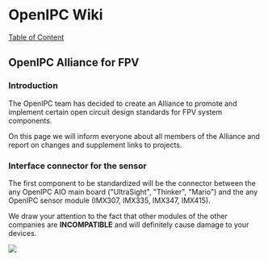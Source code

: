 # OpenIPC Wiki
[Table of Content](../README.md)

OpenIPC Alliance for FPV
------------------------

### Introduction

The OpenIPC team has decided to create an Alliance to promote and implement certain open circuit design standards for FPV system components.

On this page we will inform everyone about all members of the Alliance and report on changes and supplement links to projects.


### Interface connector for the sensor

The first component to be standardized will be the connector between the any OpenIPC AIO main board ("UltraSight", "Thinker", "Mario") and the any OpenIPC sensor module (IMX307, IMX335, IMX347, IMX415).

We draw your attention to the fact that other modules of the other companies are **INCOMPATIBLE** and will definitely cause damage to your devices.

<p align="left">
  <img src="https://github.com/OpenIPC/wiki/blob/master/images/fpv-openipc-alliance/openipc-alliance-fpv-sensor-pinout.jpg?raw=true"/>
</p>

